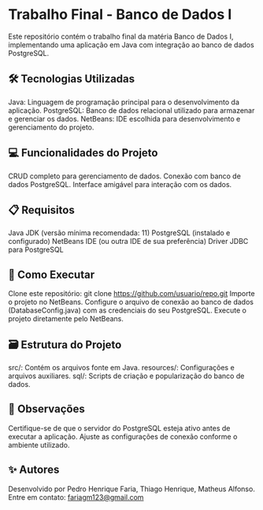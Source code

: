 # Trabalho Final - Banco de Dados I
Este repositório contém o trabalho final da matéria Banco de Dados I, implementando uma aplicação em Java com integração ao banco de dados PostgreSQL.

## 🛠️ Tecnologias Utilizadas
Java: Linguagem de programação principal para o desenvolvimento da aplicação.
PostgreSQL: Banco de dados relacional utilizado para armazenar e gerenciar os dados.
NetBeans: IDE escolhida para desenvolvimento e gerenciamento do projeto.

## 💻 Funcionalidades do Projeto
CRUD completo para gerenciamento de dados.
Conexão com banco de dados PostgreSQL.
Interface amigável para interação com os dados.
## 📋 Requisitos
Java JDK (versão mínima recomendada: 11)
PostgreSQL (instalado e configurado)
NetBeans IDE (ou outra IDE de sua preferência)
Driver JDBC para PostgreSQL
## 🚀 Como Executar
Clone este repositório: git clone https://github.com/usuario/repo.git
Importe o projeto no NetBeans.
Configure o arquivo de conexão ao banco de dados (DatabaseConfig.java) com as credenciais do seu PostgreSQL.
Execute o projeto diretamente pelo NetBeans.

## 🗃️ Estrutura do Projeto
src/: Contém os arquivos fonte em Java.
resources/: Configurações e arquivos auxiliares.
sql/: Scripts de criação e popularização do banco de dados.

## 📖 Observações
Certifique-se de que o servidor do PostgreSQL esteja ativo antes de executar a aplicação.
Ajuste as configurações de conexão conforme o ambiente utilizado.

## ✨ Autores
Desenvolvido por Pedro Henrique Faria, Thiago Henrique, Matheus Alfonso.
Entre em contato: fariagm123@gmail.com
